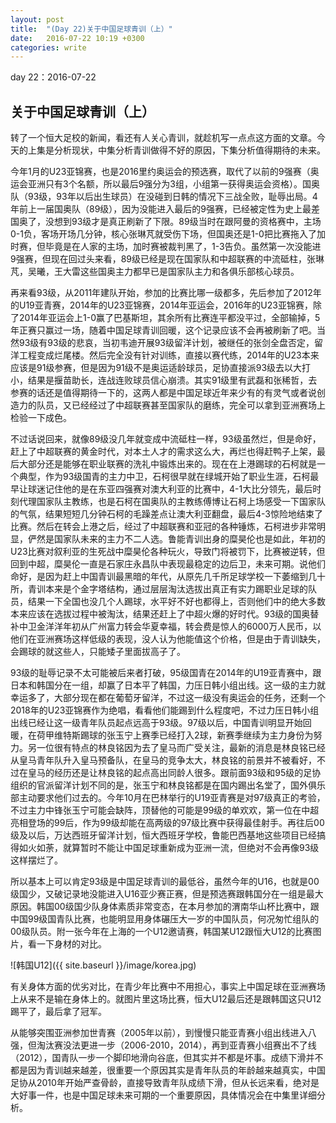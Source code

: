 ```yaml
---
layout: post
title:  "(Day 22)关于中国足球青训（上）"
date:   2016-07-22 10:19 +0300
categories: write
---
```


day 22：2016-07-22

关于中国足球青训（上）
-

转了一个恒大足校的新闻，看还有人关心青训，就趁机写一点点这方面的文章。今天的上集是分析现状，中集分析青训做得不好的原因，下集分析值得期待的未来。

今年1月的U23亚锦赛，也是2016里约奥运会的预选赛，取代了以前的9强赛（奥运会亚洲只有3个名额，所以最后9强分为3组，小组第一获得奥运会资格）。国奥队（93级，93年以后出生球员）在没碰到日韩的情况下三战全败，耻辱出局。4年前上一届国奥队（89级），因为没能进入最后的9强赛，已经被定性为史上最差国奥了，没想到93级才是真正刷新了下限。89级当时在跟阿曼的资格赛中，主场0-1负，客场开场几分钟，核心张琳芃就受伤下场，但国奥还是1-0把比赛拖入了加时赛，但毕竟是在人家的主场，加时赛被裁判黑了，1-3告负。虽然第一次没能进9强赛，但现在回过头来看，89级已经是现在国家队和中超联赛的中流砥柱，张琳芃，吴曦，王大雷这些国奥主力都早已是国家队主力和各俱乐部核心球员。

再来看93级，从2011年建队开始，参加的比赛比哪一级都多，先后参加了2012年的U19亚青赛，2014年的U23亚锦赛，2014年亚运会，2016年的U23亚锦赛，除了2014年亚运会上1-0赢了巴基斯坦，其余所有比赛连平都没平过，全部输掉，5年正赛只赢过一场，随着中国足球青训回暖，这个记录应该不会再被刷新了吧。当然93级有93级的悲哀，当初韦迪开展93级留洋计划，被继任的张剑全盘否定，留洋工程变成烂尾楼。然后完全没有针对训练，直接以赛代练，2014年的U23本来应该是91级参赛，但是因为91级不是奥运适龄球员，足协直接派93级去以大打小，结果是揠苗助长，连战连败球员信心崩溃。其实91级里有武磊和张稀哲，去参赛的话还是值得期待一下的，这两人都是中国足球近年来少有的有灵气或者说创造力的队员，又已经经过了中超联赛甚至国家队的磨练，完全可以拿到亚洲赛场上检验一下成色。

不过话说回来，就像89级没几年就变成中流砥柱一样，93级虽然烂，但是命好，赶上了中超联赛的黄金时代，对本土人才的需求这么大，再烂也得赶鸭子上架，最后大部分还是能够在职业联赛的洗礼中锻炼出来的。现在在上港踢球的石柯就是一个典型，作为93级国青的主力中卫，石柯很早就在绿城开始了职业生涯，石柯最早让球迷记住他的是在东亚四强赛对澳大利亚的比赛中，4-1大比分领先，最后时刻代理国家队主教练，也是石柯在国奥队的主教练傅博让石柯上场感受一下国家队的气氛，结果短短几分钟石柯的毛躁差点让澳大利亚翻盘，最后4-3惊险地结束了比赛。然后在转会上港之后，经过了中超联赛和亚冠的各种锤炼，石柯进步非常明显，俨然是国家队未来的主力不二人选。鲁能青训出身的糜昊伦也是如此，年初的U23比赛对叙利亚的生死战中糜昊伦各种玩火，导致门将被罚下，比赛被逆转，但回到中超，糜昊伦一直是石家庄永昌队中表现最稳定的边后卫，未来可期。说他们命好，是因为赶上中国青训最黑暗的年代，从原先几千所足球学校一下萎缩到几十所，青训本来是个金字塔结构，通过层层淘汰选拔出真正有实力踢职业足球的队员，结果一下全国也没几个人踢球，水平好不好也都得上，否则他们中的绝大多数本来应该在选拔过程中被淘汰，结果还赶上了中超火爆的好时代。93级的国奥替补中卫金洋洋年初从广州富力转会华夏幸福，转会费是惊人的6000万人民币，以他们在亚洲赛场这样低级的表现，没人认为他能值这个价格，但是由于青训缺失，会踢球的就这些人，只能矮子里面拔高子了。

93级的耻辱记录不太可能被后来者打破，95级国青在2014年的U19亚青赛中，跟日本和韩国分在一组，却赢了日本平了韩国，力压日韩小组出线。这一级的主力就幸运多了，大部分现在都在葡萄牙留洋，不过这一级没有奥运会的任务，还剩一个2018年的U23亚锦赛作为绝唱，看看他们能踢到什么程度吧，不过力压日韩小组出线已经让这一级青年队员起点远高于93级。97级以后，中国青训明显开始回暖，在荷甲维特斯踢球的张玉宁上赛季已经打入2球，新赛季继续为主力身份为努力。另一位很有特点的林良铭因为去了皇马而广受关注，最新的消息是林良铭已经从皇马青年队升入皇马预备队，在皇马的竞争太大，林良铭的前景并不被看好，不过在皇马的经历还是让林良铭的起点高出同龄人很多。跟前面93级和95级的足协组织的官派留洋计划不同的是，张玉宁和林良铭都是在国内踢出名堂了，国外俱乐部主动要求他们过去的。今年10月在巴林举行的U19亚青赛是对97级真正的考验，不过主力中锋张玉宁可能会缺阵，顶替他的可能是99级的单欢欢，第一位在中超亮相登场的99后，作为99级却能在高两级的97级比赛中获得最佳射手。再往后00级及以后，万达西班牙留洋计划，恒大西班牙学校，鲁能巴西基地这些项目已经搞得如火如荼，就算暂时不能让中国足球重新成为亚洲一流，但绝对不会再像93级这样摆烂了。

所以基本上可以肯定93级是中国足球青训的最低谷，虽然今年的U16，也就是00级国少，又破记录地没能进入U16亚少赛正赛，但是预选赛跟韩国分在一组是最大原因。韩国00级国少队身体素质非常变态，在本月参加的渭南华山杯比赛中，跟中国99级国青队比赛，也能明显用身体碾压大一岁的中国队员，何况匆忙组队的00级队员。附一张今年在上海的一个U12邀请赛，韩国某U12跟恒大U12的比赛图片，看一下身材的对比。

![韩国U12]({{ site.baseurl }}/image/korea.jpg)

有关身体方面的优劣对比，在青少年比赛中不用担心，事实上中国足球在亚洲赛场上从来不是输在身体上的。就图片里这场比赛，恒大U12最后还是跟韩国这只U12踢平了，最后拿了冠军。

从能够突围亚洲参加世青赛（2005年以前），到慢慢只能亚青赛小组出线进入八强，但淘汰赛没法更进一步（2006-2010，2014），再到亚青赛小组赛出不了线（2012），国青队一步一个脚印地滑向谷底，但其实并不都是坏事。成绩下滑并不都是因为青训越来越差，很重要一个原因其实是青年队员的年龄越来越真实，中国足协从2010年开始严查骨龄，直接导致青年队成绩下滑，但从长远来看，绝对是大好事一件，也是中国足球未来可期的一个重要原因，具体情况会在中集里详细分析。
